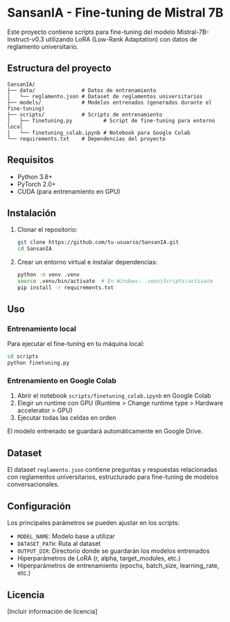 # SansanIA - Fine-tuning de Mistral 7B

Este proyecto contiene scripts para fine-tuning del modelo Mistral-7B-Instruct-v0.3 utilizando LoRA (Low-Rank Adaptation) con datos de reglamento universitario.

## Estructura del proyecto

```
SansanIA/
├── data/               # Datos de entrenamiento
│   └── reglamento.json # Dataset de reglamentos universitarios
├── models/             # Modelos entrenados (generados durante el fine-tuning)
├── scripts/            # Scripts de entrenamiento
│   ├── finetuning.py          # Script de fine-tuning para entorno local
│   └── finetuning_colab.ipynb # Notebook para Google Colab
└── requirements.txt    # Dependencias del proyecto
```

## Requisitos

- Python 3.8+
- PyTorch 2.0+
- CUDA (para entrenamiento en GPU)

## Instalación

1. Clonar el repositorio:
   ```bash
   git clone https://github.com/tu-usuario/SansanIA.git
   cd SansanIA
   ```

2. Crear un entorno virtual e instalar dependencias:
   ```bash
   python -m venv .venv
   source .venv/bin/activate  # En Windows: .venv\Scripts\activate
   pip install -r requirements.txt
   ```

## Uso

### Entrenamiento local

Para ejecutar el fine-tuning en tu máquina local:

```bash
cd scripts
python finetuning.py
```

### Entrenamiento en Google Colab

1. Abrir el notebook `scripts/finetuning_colab.ipynb` en Google Colab
2. Elegir un runtime con GPU (Runtime > Change runtime type > Hardware accelerator > GPU)
3. Ejecutar todas las celdas en orden

El modelo entrenado se guardará automáticamente en Google Drive.

## Dataset

El dataset `reglamento.json` contiene preguntas y respuestas relacionadas con reglamentos universitarios, estructurado para fine-tuning de modelos conversacionales.

## Configuración

Los principales parámetros se pueden ajustar en los scripts:

- `MODEL_NAME`: Modelo base a utilizar
- `DATASET_PATH`: Ruta al dataset
- `OUTPUT_DIR`: Directorio donde se guardarán los modelos entrenados
- Hiperparámetros de LoRA (r, alpha, target_modules, etc.)
- Hiperparámetros de entrenamiento (epochs, batch_size, learning_rate, etc.)

## Licencia

[Incluir información de licencia]
